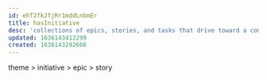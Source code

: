 ```yaml
---
id: ehT2fkJfjRr1mddLnbmEr
title: hasInitiative
desc: 'collections of epics, stories, and tasks that drive toward a common goal.'
updated: 1636143412299
created: 1636143292666
---
```




theme > initiative > epic > story
